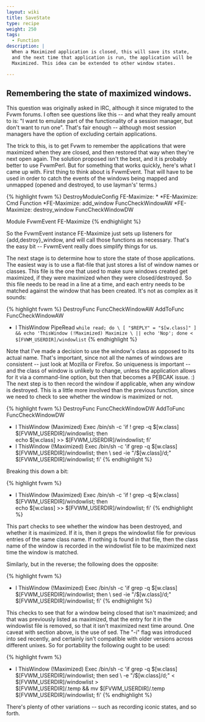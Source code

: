 ```yaml
---
layout: wiki
title: SaveState
type: recipe
weight: 250
tags:
  - Function
description: |
  When a Maximized application is closed, this will save its state,
  and the next time that application is run, the application will be
  Maximized. This idea can be extended to other window states.

---
```

## Remembering the state of maximized windows.

This question was originally asked in IRC, although it since migrated to the
Fvwm forums. I often see questions like this -- and what they really amount to
is: "I want to emulate part of the functionality of a session manager, but
don't want to run one". That's fair enough -- although most session managers
have the option of excluding certain applications.

The trick to this, is to get Fvwm to remember the applications that were
maximized when they are closed, and then restored that way when they're next
open again. The solution proposed isn't the best, and it is probably better to
use FvwmPerl. But for something that works quickly, here's what I came up with.
First thing to think about is FvwmEvent. That will have to be used in order to
catch the events of the windows being mapped and unmapped (opened and
destroyed, to use layman's' terms.)

{% highlight fvwm %}
DestroyModuleConfig FE-Maximize: *
*FE-Maximize: Cmd Function
*FE-Maximize: add_window     FuncCheckWindowAW
*FE-Maximize: destroy_window FuncCheckWindowDW

Module FvwmEvent FE-Maximize
{% endhighlight %}

So the FvwmEvent instance FE-Maximize just sets up listeners for
{add,destroy}_window, and will call those functions as necessary. That's the
easy bit -- FvwmEvent really does simplify things for us.

The next stage is to determine how to store the state of those applications.
The easiest way is to use a flat-file that just stores a list of window names
or classes. This file is the one that used to make sure windows created get
maximized, if they were maximized when they were closed/destroyed. So this file
needs to be read in a line at a time, and each entry needs to be matched
against the window that has been created. It's not as complex as it sounds:

{% highlight fvwm %}
DestroyFunc FuncCheckWindowAW
AddToFunc   FuncCheckWindowAW
+ I ThisWindow PipeRead `while read; do \
    [ "$REPLY" = "$[w.class]" ] && echo 'ThisWindow (!Maximized) Maximize \
    || echo 'Nop'; done < $[FVWM_USERDIR]/windowlist`
{% endhighlight %}

Note that I've made a decision to use the window's class as opposed to its
actual name. That's important, since not all the names of windows are
consistent -- just look at Mozilla or Firefox. So uniqueness is important --
and the class of window is unlikely to change, unless the application
allows for it via a command-line option, but then that becomes a PEBCAK
issue. :) The next step is to then record the window if applicable, when any
window is destroyed. This is a little more involved than the previous
function, since we need to check to see whether the window is maximized or
not.

{% highlight fvwm %}
DestroyFunc FuncCheckWindowDW
AddToFunc   FuncCheckWindowDW
+ I ThisWindow (Maximized) Exec /bin/sh -c 'if ! grep -q $[w.class] \
    $[FVWM_USERDIR]/windowlist; then \
    echo $[w.class] >> $[FVWM_USERDIR]/windowlist; fi'
+ I ThisWindow (!Maximized) Exec /bin/sh -c 'if grep -q $[w.class] \
    $[FVWM_USERDIR]/windowlist; then \
    sed -ie "/$[w.class]/d;" $[FVWM_USERDIR]/windowlist; fi'
{% endhighlight %}

Breaking this down a bit:

{% highlight fvwm %}
+ I ThisWindow (Maximized) Exec /bin/sh -c 'if ! grep -q $[w.class] \
    $[FVWM_USERDIR]/windowlist; then \
    echo $[w.class] >> $[FVWM_USERDIR]/windowlist; fi'
{% endhighlight %}

This part checks to see whether the window has been destroyed, and whether
it is maximized. If it is, then it greps the windowlist file for previous
entries of the same class name. If nothing is found in that file, then the
class name of the window is recorded in the windowlist file to be maximized
next time the window is matched.

Similarly, but in the reverse; the following does the opposite:

{% highlight fvwm %}
+ I ThisWindow (!Maximized) Exec /bin/sh -c 'if grep -q $[w.class] \
    $[FVWM_USERDIR]/windowlist; then \
    sed -ie "/$[w.class]/d;" $[FVWM_USERDIR]/windowlist; fi'
{% endhighlight %}

This checks to see that for a window being closed that isn't maximized; and
that was previously listed as maximized, that the entry for it in the
windowlist file is removed, so that it isn't maximized next time around.
One caveat with section above, is the use of sed. The "-i" flag was
introduced into sed recently, and certainly isn't compatible with older
versions across different unixes. So for portability the following ought to
be used:

{% highlight fvwm %}
+ I ThisWindow (!Maximized) Exec /bin/sh -c 'if grep -q $[w.class] \
    $[FVWM_USERDIR]/windowlist; then sed \
    -e "/$[w.class]/d;" < $[FVWM_USERDIR]/windowlist > \
    $[FVWM_USERDIR]/.temp && mv $[FVWM_USERDIR]/.temp \
    $[FVWM_USERDIR]/windowlist; fi'
{% endhighlight %}

There's plenty of other variations -- such as recording iconic states, and
so forth.

